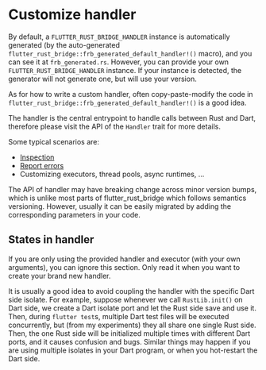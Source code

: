# Customize handler

By default, a `FLUTTER_RUST_BRIDGE_HANDLER` instance is automatically generated
(by the auto-generated `flutter_rust_bridge::frb_generated_default_handler!()` macro),
and you can see it at `frb_generated.rs`.
However, you can provide your own `FLUTTER_RUST_BRIDGE_HANDLER` instance.
If your instance is detected, the generator will not generate one, but will use your version.

As for how to write a custom handler, often copy-paste-modify the code
in `flutter_rust_bridge::frb_generated_default_handler!()` is a good idea.

The handler is the central entrypoint to handle calls between Rust and Dart,
therefore please visit the API of the `Handler` trait for more details.

Some typical scenarios are:

* [Inspection](../how-to/inspect)
* [Report errors](../how-to/report-error)
* Customizing executors, thread pools, async runtimes, ...

The API of handler may have breaking change across minor version bumps,
which is unlike most parts of flutter_rust_bridge which follows semantics versioning.
However, usually it can be easily migrated by adding the corresponding parameters in your code.

## States in handler

If you are only using the provided handler and executor (with your own arguments),
you can ignore this section. Only read it when you want to create your brand new handler.

It is usually a good idea to avoid coupling the handler with the specific Dart side isolate.
For example, suppose whenever we call `RustLib.init()` on Dart side,
we create a Dart isolate port and let the Rust side save and use it.
Then, during `flutter test`s, multiple Dart test files will be executed concurrently,
but (from my experiments) they all share one single Rust side.
Then, the one Rust side will be initialized multiple times with different Dart ports,
and it causes confusion and bugs.
Similar things may happen if you are using multiple isolates in your Dart program,
or when you hot-restart the Dart side.

